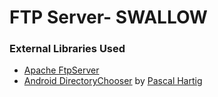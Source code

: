 
# FTP Server- SWALLOW




### External Libraries Used

- [Apache FtpServer](https://mina.apache.org/ftpserver-project/)
- [Android DirectoryChooser](https://github.com/passy/Android-DirectoryChooser) by [Pascal Hartig](https://github.com/passy)
